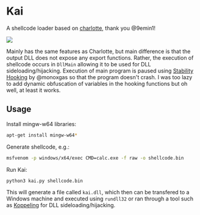 # Kai

A shellcode loader based on [charlotte](https://github.com/9emin1/charlotte), thank you @9emin1!

![](https://ew.com/thmb/3i8WhApnsVOei_-e60ooTLK28Bg=/1500x0/filters:no_upscale():max_bytes(150000):strip_icc():format(webp)/screen20shot202015-07-2820at202-27-5520pm-3c0681e857aa4b77a7e638f43d65e043.png)

Mainly has the same features as Charlotte, but main difference is that the output DLL does not expose any export functions. Rather, the execution of shellcode occurs in `DllMain` allowing it to be used for DLL sideloading/hijacking. Execution of main program is paused using [Stability Hooking](https://gist.github.com/monoxgas/5027de10caad036c864efb32533202ec) by @monoxgas so that the program doesn't crash. I was too lazy to add dynamic obfuscation of variables in the hooking functions but oh well, at least it works.


## Usage

Install mingw-w64 libraries:

```bash
apt-get install mingw-w64*
```

Generate shellcode, e.g.:

```bash
msfvenom -p windows/x64/exec CMD=calc.exe -f raw -o shellcode.bin
```

Run Kai:

```bash
python3 kai.py shellcode.bin
```

This will generate a file called `kai.dll`, which then can be transfered to a Windows machine and executed using `rundll32` or ran through a tool such as [Koppeling](https://github.com/monoxgas/Koppeling) for DLL sideloading/hijacking.
